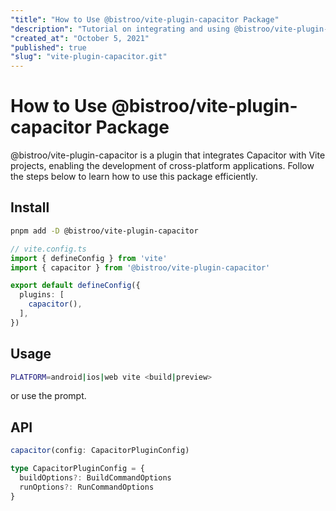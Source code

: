 ```yaml
---
"title": "How to Use @bistroo/vite-plugin-capacitor Package"
"description": "Tutorial on integrating and using @bistroo/vite-plugin-capacitor package in a Vite project."
"created_at": "October 5, 2021"
"published": true
"slug": "vite-plugin-capacitor.git"
---
```


# How to Use @bistroo/vite-plugin-capacitor Package

@bistroo/vite-plugin-capacitor is a plugin that integrates Capacitor with Vite projects, enabling the development of cross-platform applications. Follow the steps below to learn how to use this package efficiently.

## Install

```bash
pnpm add -D @bistroo/vite-plugin-capacitor
```

```typescript
// vite.config.ts
import { defineConfig } from 'vite'
import { capacitor } from '@bistroo/vite-plugin-capacitor'

export default defineConfig({
  plugins: [
    capacitor(),
  ],
})
```

## Usage

```bash
PLATFORM=android|ios|web vite <build|preview>
```

or use the prompt.

## API
```typescript
capacitor(config: CapacitorPluginConfig)
```

```typescript
type CapacitorPluginConfig = {
  buildOptions?: BuildCommandOptions
  runOptions?: RunCommandOptions
}
```
```